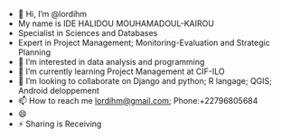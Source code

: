 - 👋 Hi, I’m @lordihm
- My name is IDE HALIDOU MOUHAMADOUL-KAIROU
- Specialist in Sciences and Databases
- Expert in Project Management; Monitoring-Evaluation and Strategic Planning
- 👀 I’m interested in data analysis and programming
- 🌱 I’m currently learning Project Management at CIF-ILO
- 💞️ I’m looking to collaborate on Django and python; R langage; QGIS; Android deloppement
- 📫 How to reach me lordihm@gmail.com; Phone:+22796805684
- 😄 
- ⚡ Sharing is Receiving

<!---
lordihm/lordihm is a ✨ special ✨ repository because its `README.md` (this file) appears on your GitHub profile.
You can click the Preview link to take a look at your changes.
--->
